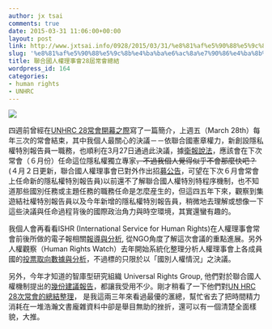 ```yaml
---
author: jx tsai
comments: true
date: 2015-03-31 11:06:00+00:00
layout: post
link: http://www.jxtsai.info/0928/2015/03/31/%e8%81%af%e5%90%88%e5%9c%8b%e4%ba%ba%e6%ac%8a%e7%90%86%e4%ba%8b%e6%9c%8328%e5%b1%86%e5%b8%b8%e6%9c%83%e7%b8%bd%e7%b5%90/
slug: '%e8%81%af%e5%90%88%e5%9c%8b%e4%ba%ba%e6%ac%8a%e7%90%86%e4%ba%8b%e6%9c%8328%e5%b1%86%e5%b8%b8%e6%9c%83%e7%b8%bd%e7%b5%90'
title: 聯合國人權理事會28屆常會總結
wordpress_id: 164
categories:
- human rights
- UNHRC
---
```


[![](https://uploads.liberties.eu/news/3206/image/show_140304_2.png_effected__1_.png)](http://www.liberties.eu/en/news/call-for-un-special-rapporteur-on-privacy)  
  
四週前曾經在[UNHRC 28常會開幕之際](http://www.jxtsai.info/blog/?p=1152)寫了一篇簡介，上週五（March 28th）每年三次的常會結束，其中我個人最關心的決議－－依聯合國憲章權力，新創設隱私權特別報告員一職務，也順利在3月27日通過此決議，據[衛報說法](http://www.theguardian.com/world/2015/mar/27/un-sets-up-privacy-rapporteur-role-snowden-leaks)，應該會在下次常會（６月份）任命這位隱私權獨立專家<del>，不過我個人覺得似乎不會那麼快吧？</del>(４月２日更新，聯合國人權理事會已對外作出招[募公告](http://www.ohchr.org/EN/HRBodies/SP/Pages/HRC29.aspx)，可望在下次６月會常會上任命新的隱私權特別報告員)以前還不了解聯合國人權特別特程序機制，也不知道那些國別任務或主題任務的職務任命是怎麼産生的，但這四五年下來，觀察到集遊結社權特別報告員以及今年新增的隱私權特別報告員，稍微地去理解或想像一下這些決議與任命過程背後的國際政治角力與時空環境，其實還蠻有趣的。　  
  
我個人會再看看ISHR (International Service for Human Rights)在人權理事會常會前後所做的電子報相關[報導與分析](http://www.ishr.ch/news/un-human-rights-council), 從NGO角度了解這次會議的重點進展。另外人權觀察（Human Rights Watch）去年開始系統化整理分析人權理事會上各成員國的[投票取向數據與分析](https://votescount.hrw.org/)，不過標的只限於以「國別人權情況」之決議。  
  
另外，今年才知道的智庫型研究組織 Universal Rights Group, 他們對於聯合國人權機制提出的[幾份建議報告](http://www.universal-rights.org/reports/policy-reports)，都讓我受用不少。剛才稍看了一下他們對[UN HRC 28次常會的總結整理](http://www.universal-rights.org/reports/hrc-session-reports/129-report-on-the-28th-session-of-the-human-rights-council)， 是我這兩三年來看過最優的滙總，幫忙省去了把時間精力消耗在一堆浩瀚文書龐雜資料中卻是舉目無助的挫折，還可以有一個清楚全面樣貌，大推。
